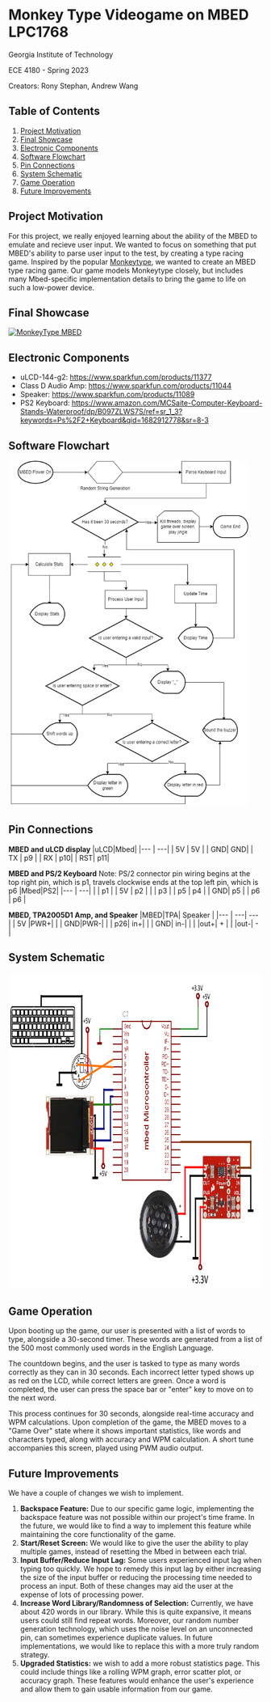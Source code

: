 # Monkey Type Videogame on MBED LPC1768
 Georgia Institute of Technology

ECE 4180 - Spring 2023

Creators: Rony Stephan, Andrew Wang

## Table of Contents
1. [Project Motivation](#Project-Motivation)
2. [Final Showcase](#Final-Showcase)
3. [Electronic Components](#Electronic-Components)
4. [Software Flowchart](#Software-Flowchart)
5. [Pin Connections](#Pin-Connections)
6. [System Schematic](#System-Schematic)
7. [Game Operation](#Game-Operation)
8. [Future Improvements](#Future-Improvements)



## Project Motivation
For this project, we really enjoyed learning about the ability of the MBED to emulate and recieve user input. We wanted to focus on something that put MBED's ability to parse user input to the test, by creating a type racing game. Inspired by the popular [Monkeytype](https://monkeytype.com/), we wanted to create an MBED type racing game. Our game models Monkeytype closely, but includes many Mbed-specific implementation details to bring the game to life on such a low-power device.


## Final Showcase
[![MonkeyType MBED](https://img.youtube.com/vi/41Kbnx_lNgI/hqdefault.jpg)](https://youtu.be/41Kbnx_lNgI)

## Electronic Components
 - uLCD-144-g2: https://www.sparkfun.com/products/11377
 - Class D Audio Amp: https://www.sparkfun.com/products/11044
 - Speaker: https://www.sparkfun.com/products/11089
 - PS2 Keyboard: https://www.amazon.com/MCSaite-Computer-Keyboard-Stands-Waterproof/dp/B097ZLWS7S/ref=sr_1_3?keywords=Ps%2F2+Keyboard&qid=1682912778&sr=8-3


## Software Flowchart
<img src="https://github.com/ranroun3/ECE4180_FinalProject_Spring23/blob/main/ECE%204180%20Final%20Flowchart.png" width="476" height="685">

## Pin Connections
**MBED and uLCD display**
|uLCD|Mbed|
|--- | ---|
| 5V | 5V |
| GND| GND|
| TX | p9 |
| RX | p10|
| RST| p11|



**MBED and PS/2 Keyboard**
Note: PS/2 connector pin wiring begins at the top right pin, which is p1, travels clockwise ends at the top left pin, which is p6
|Mbed|PS2|
|--- | ---|
|    | p1 |
| 5V | p2 |
|    | p3 |
| p5 | p4 |
| GND| p5 |
| p6 | p6 |

**MBED, TPA2005D1 Amp, and Speaker**
|MBED|TPA|  Speaker |
|--- | ---| ---     |
| 5V |PWR+|         |
| GND|PWR-|         |
| p26| in+|         |
| GND| in-|         |
|    |out+|    +    |
|    |out-|    -   |


## System Schematic
<img src="https://github.com/ranroun3/ECE4180_FinalProject_Spring23/blob/main/Schematic.png" width="851" height="625">

## Game Operation
Upon booting up the game, our user is presented with a list of words to type, alongside a 30-second timer. These words are generated from a list of the 500 most commonly used words in the English Language. 

The countdown begins, and the user is tasked to type as many words correctly as they can in 30 seconds. Each incorrect letter typed shows up as red on the LCD, while correct letters are green. Once a word is completed, the user can press the space bar or "enter" key to move on to the next word. 

This process continues for 30 seconds, alongside real-time accuracy and WPM calculations. Upon completion of the game, the MBED moves to a "Game Over" state where it shows important statistics, like words and characters typed, along with accuracy and WPM calculation. A short tune accompanies this screen, played using PWM audio output.

## Future Improvements
We have a couple of changes we wish to implement.
1. **Backspace Feature:** Due to our specific game logic, implementing the backspace feature was not possible within our project's time frame. In the future, we would like to find a way to implement this feature while maintaining the core functionality of the game.
2. **Start/Reset Screen:** We would like to give the user the ability to play multiple games, instead of resetting the Mbed in between each trial.
3. **Input Buffer/Reduce Input Lag:** Some users experienced input lag when typing too quickly. We hope to remedy this input lag by either increasing the size of the input buffer or reducing the processing time needed to process an input. Both of these changes may aid the user at the expense of lots of processing power.
4. **Increase Word Library/Randomness of Selection:** Currently, we have about 420 words in our library. While this is quite expansive, it means users could still find repeat words. Moreover, our random number generation technology, which uses the noise level on an unconnected pin, can sometimes experience duplicate values. In future implementations, we would like to replace this with a more truly random strategy.
5. **Upgraded Statistics:** we wish to add a more robust statistics page. This could include things like a rolling WPM graph, error scatter plot, or accuracy graph. These features would enhance the user's experience and allow them to gain usable information from our game. 

